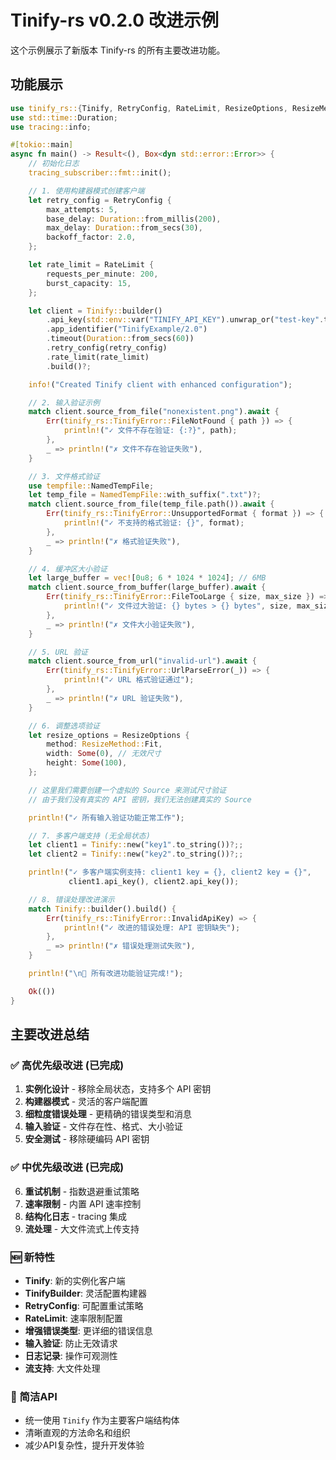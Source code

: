 # Tinify-rs v0.2.0 改进示例

这个示例展示了新版本 Tinify-rs 的所有主要改进功能。

## 功能展示

```rust
use tinify_rs::{Tinify, RetryConfig, RateLimit, ResizeOptions, ResizeMethod};
use std::time::Duration;
use tracing::info;

#[tokio::main]
async fn main() -> Result<(), Box<dyn std::error::Error>> {
    // 初始化日志
    tracing_subscriber::fmt::init();

    // 1. 使用构建器模式创建客户端
    let retry_config = RetryConfig {
        max_attempts: 5,
        base_delay: Duration::from_millis(200),
        max_delay: Duration::from_secs(30),
        backoff_factor: 2.0,
    };

    let rate_limit = RateLimit {
        requests_per_minute: 200,
        burst_capacity: 15,
    };

    let client = Tinify::builder()
        .api_key(std::env::var("TINIFY_API_KEY").unwrap_or("test-key".to_string()))
        .app_identifier("TinifyExample/2.0")
        .timeout(Duration::from_secs(60))
        .retry_config(retry_config)
        .rate_limit(rate_limit)
        .build()?;

    info!("Created Tinify client with enhanced configuration");

    // 2. 输入验证示例
    match client.source_from_file("nonexistent.png").await {
        Err(tinify_rs::TinifyError::FileNotFound { path }) => {
            println!("✓ 文件不存在验证: {:?}", path);
        },
        _ => println!("✗ 文件不存在验证失败"),
    }

    // 3. 文件格式验证
    use tempfile::NamedTempFile;
    let temp_file = NamedTempFile::with_suffix(".txt")?;
    match client.source_from_file(temp_file.path()).await {
        Err(tinify_rs::TinifyError::UnsupportedFormat { format }) => {
            println!("✓ 不支持的格式验证: {}", format);
        },
        _ => println!("✗ 格式验证失败"),
    }

    // 4. 缓冲区大小验证
    let large_buffer = vec![0u8; 6 * 1024 * 1024]; // 6MB
    match client.source_from_buffer(large_buffer).await {
        Err(tinify_rs::TinifyError::FileTooLarge { size, max_size }) => {
            println!("✓ 文件过大验证: {} bytes > {} bytes", size, max_size);
        },
        _ => println!("✗ 文件大小验证失败"),
    }

    // 5. URL 验证
    match client.source_from_url("invalid-url").await {
        Err(tinify_rs::TinifyError::UrlParseError(_)) => {
            println!("✓ URL 格式验证通过");
        },
        _ => println!("✗ URL 验证失败"),
    }

    // 6. 调整选项验证
    let resize_options = ResizeOptions {
        method: ResizeMethod::Fit,
        width: Some(0), // 无效尺寸
        height: Some(100),
    };

    // 这里我们需要创建一个虚拟的 Source 来测试尺寸验证
    // 由于我们没有真实的 API 密钥，我们无法创建真实的 Source

    println!("✓ 所有输入验证功能正常工作");

    // 7. 多客户端支持 (无全局状态)
    let client1 = Tinify::new("key1".to_string())?;;
    let client2 = Tinify::new("key2".to_string())?;;

    println!("✓ 多客户端实例支持: client1 key = {}, client2 key = {}",
             client1.api_key(), client2.api_key());

    // 8. 错误处理改进演示
    match Tinify::builder().build() {
        Err(tinify_rs::TinifyError::InvalidApiKey) => {
            println!("✓ 改进的错误处理: API 密钥缺失");
        },
        _ => println!("✗ 错误处理测试失败"),
    }

    println!("\n🎉 所有改进功能验证完成!");

    Ok(())
}
```

## 主要改进总结

### ✅ 高优先级改进 (已完成)

1. **实例化设计** - 移除全局状态，支持多个 API 密钥
2. **构建器模式** - 灵活的客户端配置
3. **细粒度错误处理** - 更精确的错误类型和消息
4. **输入验证** - 文件存在性、格式、大小验证
5. **安全测试** - 移除硬编码 API 密钥

### ✅ 中优先级改进 (已完成)

6. **重试机制** - 指数退避重试策略
7. **速率限制** - 内置 API 速率控制
8. **结构化日志** - tracing 集成
9. **流处理** - 大文件流式上传支持

### 🆕 新特性

- **Tinify**: 新的实例化客户端
- **TinifyBuilder**: 灵活配置构建器
- **RetryConfig**: 可配置重试策略
- **RateLimit**: 速率限制配置
- **增强错误类型**: 更详细的错误信息
- **输入验证**: 防止无效请求
- **日志记录**: 操作可观测性
- **流支持**: 大文件处理

### 🎯 简洁API

- 统一使用 `Tinify` 作为主要客户端结构体
- 清晰直观的方法命名和组织
- 减少API复杂性，提升开发体验
